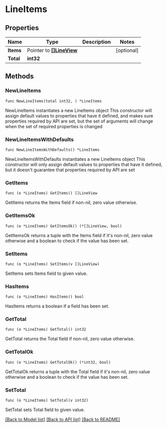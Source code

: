 # LineItems

## Properties

Name | Type | Description | Notes
------------ | ------------- | ------------- | -------------
**Items** | Pointer to [**[]LineView**](LineView.md) |  | [optional]
**Total** | **int32** |  |

## Methods

### NewLineItems

`func NewLineItems(total int32, ) *LineItems`

NewLineItems instantiates a new LineItems object
This constructor will assign default values to properties that have it defined,
and makes sure properties required by API are set, but the set of arguments
will change when the set of required properties is changed

### NewLineItemsWithDefaults

`func NewLineItemsWithDefaults() *LineItems`

NewLineItemsWithDefaults instantiates a new LineItems object
This constructor will only assign default values to properties that have it defined,
but it doesn't guarantee that properties required by API are set

### GetItems

`func (o *LineItems) GetItems() []LineView`

GetItems returns the Items field if non-nil, zero value otherwise.

### GetItemsOk

`func (o *LineItems) GetItemsOk() (*[]LineView, bool)`

GetItemsOk returns a tuple with the Items field if it's non-nil, zero value otherwise
and a boolean to check if the value has been set.

### SetItems

`func (o *LineItems) SetItems(v []LineView)`

SetItems sets Items field to given value.

### HasItems

`func (o *LineItems) HasItems() bool`

HasItems returns a boolean if a field has been set.

### GetTotal

`func (o *LineItems) GetTotal() int32`

GetTotal returns the Total field if non-nil, zero value otherwise.

### GetTotalOk

`func (o *LineItems) GetTotalOk() (*int32, bool)`

GetTotalOk returns a tuple with the Total field if it's non-nil, zero value otherwise
and a boolean to check if the value has been set.

### SetTotal

`func (o *LineItems) SetTotal(v int32)`

SetTotal sets Total field to given value.

[[Back to Model list]](../README.md#documentation-for-models) [[Back to API list]](../README.md#documentation-for-api-endpoints) [[Back to README]](../README.md)

